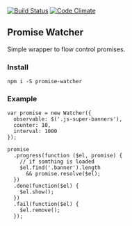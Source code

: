 [![Build Status](https://travis-ci.org/shuvalov-anton/promise-watcher.svg)](https://travis-ci.org/shuvalov-anton/promise-watcher)
[![Code Climate](https://codeclimate.com/github/shuvalov-anton/irverbs/badges/gpa.svg)](https://codeclimate.com/github/shuvalov-anton/promise-watcher)

## Promise Watcher

Simple wrapper to flow control promises.


### Install

```
npm i -S promise-watcher
```

### Example

```JS
var promise = new Watcher({ 
  observable: $('.js-super-banners'), 
  counter: 10,
  interval: 1000
});

promise
  .progress(function ($el, promise) {
    // if somthing is loaded
    $el.find('.banner').length
      && promise.resolve($el);
  })
  .done(function($el) {
    $el.show();
  })
  .fail(function($el) {
    $el.remove();
  });
```
